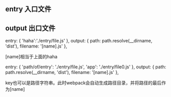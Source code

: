 ## entry 入口文件
## output 出口文件


entry: {
  'haha':'./entry/file.js'
},
output: {
  path: path.resolve(__dirname, 'dist'),
  filename: '[name].js'
},

[name]相当于上面的haha


entry: {
  'path/of/entry': './entry/file.js',
  'app': './entry/file0.js'
},
output: {
  path: path.resolve(__dirname, 'dist'),
  filename: '[name].js'
},

key也可以是路径字符串。此时webpack会自动生成路径目录，并将路径的最后作为[name]
